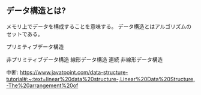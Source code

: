 ## データ構造とは?
メモリ上でデータを構成することを意味する。
データ構造とはアルゴリズムのセットである。

プリミティブデータ構造

非プリミティブデータ構造
    線形データ構造
        連続
    非線形データ構造

中断: https://www.javatpoint.com/data-structure-tutorial#:~:text=linear%20data%20structure-,Linear%20Data%20Structure,-The%20arrangement%20of
